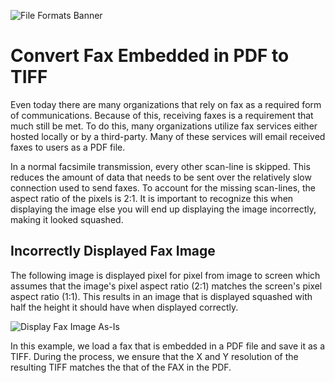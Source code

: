 ![File Formats Banner][1]

# Convert Fax Embedded in PDF to TIFF

Even today there are many organizations that rely on fax as a required form of communications. Because of this, receiving faxes is a requirement that much still be met.  To do this, many organizations utilize fax services either hosted locally or by a third-party.  Many of these services will email received faxes to users as a PDF file.

In a normal facsimile transmission, every other scan-line is skipped.  This reduces the amount of data that needs to be sent over the relatively slow connection used to send faxes. To account for the missing scan-lines, the aspect ratio of the pixels is 2:1. It is important to recognize this when displaying the image else you will end up displaying the image incorrectly, making it looked squashed.

## Incorrectly Displayed Fax Image

The following image is displayed pixel for pixel from image to screen which assumes that the image's pixel aspect ratio (2:1) matches the screen's pixel aspect ratio (1:1). This results in an image that is displayed squashed with half the height it should have when displayed correctly.

![Display Fax Image As-Is][2]

In this example, we load a fax that is embedded in a PDF file and save it as a TIFF.  During the process, we ensure that the X and Y resolution of the resulting TIFF matches the that of the FAX in the PDF.

[1]: https://www.leadtools.com/images/new-site-images/banners/file-formats.jpg
[2]: https://www.leadtools.com/blog/wp-content/uploads/2016/11/swished-fax-img-screenshot.png
